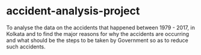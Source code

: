 # accident-analysis-project
To analyse the data on the accidents that happened between 1979 - 2017, in Kolkata and to find the major reasons for why the accidents are occurring and what should be the steps to be taken by Government so as to reduce such accidents.
